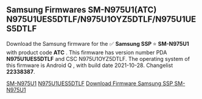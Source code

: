 <h2>Samsung Firmwares SM-N975U1(ATC) N975U1UES5DTLF/N975U1OYZ5DTLF/N975U1UES5DTLF</h2>
Download the Samsung firmware for the ✅ <strong>Samsung SSP </strong> ⭐ <strong>SM-N975U1</strong> with product code <strong>ATC</strong> . This firmware has version number PDA <strong>N975U1UES5DTLF</strong> and CSC N975U1OYZ5DTLF. The operating system of this firmware is Android Q , with build date 2021-10-28. Changelist <strong>22338387</strong>.


[SM-N975U1](https://samfirm.shop/samsung/model/SM-N975U1)
[N975U1UES5DTLF](https://samfirm.shop/samsung/pda/N975U1UES5DTLF)
[Download Firmware Samsung SSP SM-N975U1](https://samfirm.shop/samsung/firmware/476206)
